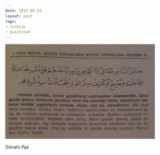 ```yaml
---
date: 2015-06-23
layout: post
tags:
- turkish
- quickread
---
```


![](/images/tumblr_nqetzoxyvn1u3gx2to1_500.jpg)

Günahı ifşa
